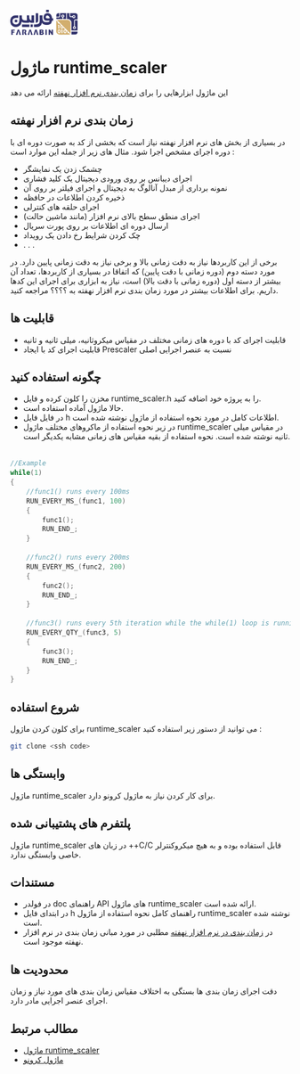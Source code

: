 ![Logo](images/Logo.png)

# ماژول runtime_scaler
این ماژول ابزارهایی را برای [زمان بندی نرم افزار نهفته](doc/%D8%B2%D9%85%D8%A7%D9%86%20%D8%A8%D9%86%D8%AF%DB%8C%20%D9%86%D8%B1%D9%85%20%D8%A7%D9%81%D8%B2%D8%A7%D8%B1%20%D9%86%D9%87%D9%81%D8%AA%D9%87.md) ارائه می دهد
## زمان بندی نرم افزار نهفته
در بسیاری از بخش های نرم افزار نهفته نیاز است که بخشی از کد به صورت دوره ای با دوره اجرای مشخص اجرا شود.
 مثال های زیر از جمله این موارد است : 
 - چشمک زدن یک نمایشگر
 - اجرای دیبانس بر روی ورودی دیجیتال یک کلید فشاری
 - نمونه برداری از مبدل آنالوگ به دیجیتال و اجرای فیلتر بر روی آن
 - ذخیره کردن اطلاعات در حافظه
 - اجرای حلقه های کنترلی
 - اجرای منطق سطح بالای نرم افزار (مانند ماشین حالت)
 - ارسال دوره ای اطلاعات بر روی پورت سریال
 - چک کردن شرایط رخ دادن یک رویداد
 - . . . 

برخی از این کاربردها نیاز به دقت زمانی بالا و برخی نیاز به دقت زمانی پایین دارد. 
در مورد دسته دوم (دوره زمانی با دقت پایین) که اتفاقا در بسیاری از کاربردها، تعداد آن بیشتر از دسته اول (دوره زمانی با دقت بالا) است، نیاز به ابزاری برای اجرای این کدها داریم.
 برای اطلاعات بیشتر در مورد زمان بندی نرم افزار نهفته به ؟؟؟؟ مراجعه کنید.

## قابلیت ها
- قابلیت اجرای کد با دوره های زمانی مختلف در مقیاس میکروثانیه، میلی ثانیه و ثانیه
- قابلیت اجرای کد با ایجاد Prescaler نسبت به عنصر اجرایی اصلی

## چگونه استفاده کنید
- مخزن را کلون کرده و فایل runtime_scaler.h را به پروژه خود اضافه کنید.
- حالا ماژول آماده استفاده است.
- در فایل فایل h اطلاعات کامل در مورد نحوه استفاده از ماژول نوشته شده است.
- در زیر نحوه استفاده از ماکروهای مختلف ماژول runtime_scaler  در مقیاس میلی ثانیه نوشته شده است. نحوه استفاده از بقیه مقیاس های زمانی مشابه یکدیگر است.
```c

//Example
while(1)
{
	//func1() runs every 100ms
	RUN_EVERY_MS_(func1, 100)
	{
		func1();
		RUN_END_;
	}

	//func2() runs every 200ms
	RUN_EVERY_MS_(func2, 200)
	{
		func2();
		RUN_END_;
	}

	//func3() runs every 5th iteration while the while(1) loop is running
	RUN_EVERY_QTY_(func3, 5)
	{
		func3();
		RUN_END_;
	}
}

```
## شروع استفاده
برای کلون کردن ماژول runtime_scaler می توانید از دستور زیر استفاده کنید : 
```bash
git clone <ssh code>
```
## وابستگی ها
ماژول runtime_scaler برای کار کردن نیاز به ماژول کرونو دارد.

## پلتفرم های پشتیبانی شده
ماژول runtime_scaler در زبان های ++C/C قابل استفاده بوده و به هیچ میکروکنترلر خاصی وابستگی ندارد.
## مستندات
- در فولدر doc راهنمای API های ماژول runtime_scaler ارائه شده است.
- در ابتدای فایل h راهنمای کامل نحوه استفاده از ماژول runtime_scaler نوشته شده است.
- در [زمان بندی در نرم افزار نهفته](doc/%D8%B2%D9%85%D8%A7%D9%86%20%D8%A8%D9%86%D8%AF%DB%8C%20%D9%86%D8%B1%D9%85%20%D8%A7%D9%81%D8%B2%D8%A7%D8%B1%20%D9%86%D9%87%D9%81%D8%AA%D9%87.md) مطلبی در مورد مبانی زمان بندی در نرم افزار نهفته موجود است. 

## محدودیت ها
دقت اجرای زمان بندی ها بستگی به اختلاف مقیاس زمان بندی های مورد نیاز و زمان اجرای عنصر اجرایی مادر دارد.

## مطالب مرتبط
- [ماژول runtime_scaler](https://github.com/faraabin/runtime_scaler)
- [ماژول کرونو](https://github.com/faraabin/chrono)
